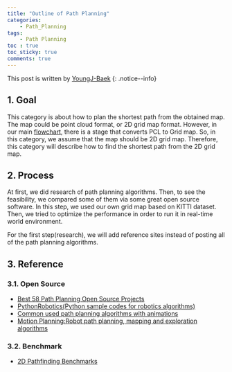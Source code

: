 ```yaml
---
title: "Outline of Path Planning"
categories:
    - Path_Planning
tags:
    - Path Planning
toc : true
toc_sticky: true
comments: true
---
```

This post is written by [YoungJ-Baek](https://github.com/YoungJ-Baek)
{: .notice--info}

## 1. Goal
This category is about how to plan the shortest path from the obtained map. The map could be point cloud format, or 2D grid map format. However, in our main [flowchart](https://v-slammers.github.io/categories/Indoor_AR_Navigation/), there is a stage that converts PCL to Grid map. So, in this category, we assume that the map should be 2D grid map. Therefore, this category will describe how to find the shortest path from the 2D grid map.

## 2. Process
At first, we did research of path planning algorithms. Then, to see the feasibility, we compared some of them via some great open source software. In this step, we used our own grid map based on KITTI dataset. Then, we tried to optimize the performance in order to run it in real-time world environment.

For the first step(research), we will add reference sites instead of posting all of the path planning algorithms.

## 3. Reference
### 3.1. Open Source

- [Best 58 Path Planning Open Source Projects](https://www.opensourceagenda.com/tags/path-planning?page=1)
- [PythonRobotics(Python sample codes for robotics algorithms)](https://github.com/AtsushiSakai/PythonRobotics#path-planning)
- [Common used path planning algorithms with animations](https://github.com/zhm-real/PathPlanning)
- [Motion Planning:Robot path planning, mapping and exploration algorithms](https://github.com/RuslanAgishev/motion_planning)

### 3.2. Benchmark

- [2D Pathfinding Benchmarks](https://movingai.com/benchmarks/grids.html)